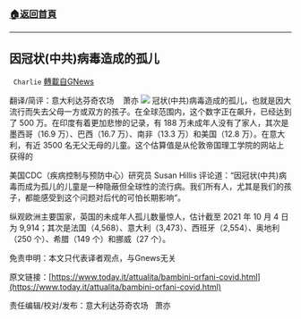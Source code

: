 ###  [:house:返回首頁](https://github.com/ourhimalayas/txt)
---


## 因冠状(中共)病毒造成的孤儿
` Charlie` [轉載自GNews](https://gnews.org/zh-hans/1590968/)

翻译/简评：意大利达芬奇农场    萧亦
![](https://assets.gnews.org/wp-content/uploads/2021/10/10132-1.jpg)
冠状(中共)病毒造成的孤儿，也就是因大流行而失去父母一方或双方的孩子。在全球范围内，这个数字正在飙升，已经达到了 500 万。在印度有着更加悲惨的记录，有 188 万未成年人没有了家人，其次是墨西哥（16.9 万）、巴西（16.7 万）、南非（13.3 万）和美国（12.8 万）。在意大利，有近 3500 名无父无母的儿童。这个估算值是从伦敦帝国理工学院的网站上获得的

美国CDC（疾病控制与预防中心）研究员 Susan Hillis 评论道：“因冠状(中共)病毒而成为孤儿的儿童是一种隐蔽但全球性的流行病。我们所有人，尤其是我们的孩子，都能感受到这个问题对后代的可怕长期影响”。

纵观欧洲主要国家，英国的未成年人孤儿数量惊人，估计截至 2021 年 10 月 4 日为 9,914；其次是法国（4,568）、意大利（3,473）、西班牙（2,554）、奥地利（250 个）、希腊（149 个）和挪威（27 个）。

免责申明：本文只代表译者观点，与Gnews无关

原文链接：[https://www.today.it/attualita/bambini-orfani-covid.html](https://www.today.it/attualita/bambini-orfani-covid.html)

责任编辑/校对/发布：意大利达芬奇农场   萧亦
